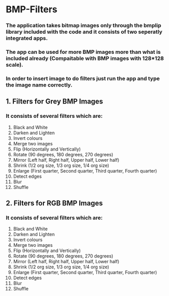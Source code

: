 # BMP-Filters
### The application takes bitmap images only through the bmplip library included with the code and it consists of two seperatly integrated apps.
### The app can be used for more BMP images more than what is included already (Compaitable with BMP images with 128*128 scale).
### In order to insert image to do filters just run the app and type the image name correctly.


## **1. Filters for Grey BMP Images**

### It consists of several filters which are:
  1. Black and White
  2. Darken and Lighten
  3. Invert colours
  4. Merge two images
  5. Flip (Horizontally and Vertically)
  6. Rotate (90 degrees, 180 degrees, 270 degrees)
  7. Mirror (Left half, Right half, Upper half, Lower half)
  8. Shrink (1/2 org size, 1/3 org size, 1/4 org size)
  9. Enlarge (First quarter, Second quarter, Third quarter, Fourth quarter)
  10. Detect edges
  11. Blur
  12. Shuffle



## **2. Filters for RGB BMP Images**

### It consists of several filters which are:
  1. Black and White
  2. Darken and Lighten
  3. Invert colours
  4. Merge two images
  5. Flip (Horizontally and Vertically)
  6. Rotate (90 degrees, 180 degrees, 270 degrees)
  7. Mirror (Left half, Right half, Upper half, Lower half)
  8. Shrink (1/2 org size, 1/3 org size, 1/4 org size)
  9. Enlarge (First quarter, Second quarter, Third quarter, Fourth quarter)
  10. Detect edges
  11. Blur
  12. Shuffle
